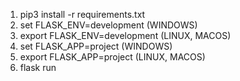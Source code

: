 1. pip3 install -r requirements.txt
2. set FLASK_ENV=development (WINDOWS)
3. export FLASK_ENV=development (LINUX, MACOS)
4. set FLASK_APP=project (WINDOWS)
5. export FLASK_APP=project (LINUX, MACOS)
3. flask run
